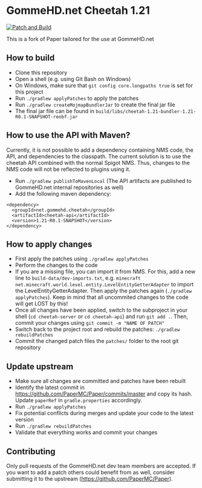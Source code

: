 # GommeHD.net Cheetah 1.21

[![Patch and Build](https://github.com/gommehdnet/cheetah/actions/workflows/build.yml/badge.svg)](https://github.com/gommehdnet/cheetah/actions/workflows/build.yml)

This is a fork of Paper tailored for the use at GommeHD.net

## How to build
- Clone this repository
- Open a shell (e.g. using Git Bash on Windows)
- On Windows, make sure that `git config core.longpaths true` is set for this project
- Run `./gradlew applyPatches` to apply the patches
- Run `./gradlew createMojmapBundlerJar` to create the final jar file
- The final jar file can be found in `build/libs/cheetah-1.21-bundler-1.21-R0.1-SNAPSHOT-reobf.jar`

## How to use the API with Maven?
Currently, it is not possible to add a dependency containing NMS code, the API, and dependencies to the classpath. The current solution is to use the cheetah API combined with the normal Spigot NMS. 
Thus, changes to the NMS code will not be reflected to plugins using it.
- Run `./gradlew publishToMavenLocal` (The API artifacts are published to GommeHD.net internal repositories as well)
- Add the following maven dependency:
```
<dependency>
  <groupId>net.gommehd.cheetah</groupId>
  <artifactId>cheetah-api</artifactId>
  <version>1.21-R0.1-SNAPSHOT</version>
</dependency>
```

## How to apply changes
- First apply the patches using `./gradlew applyPatches`
- Perform the changes to the code
- If you are a missing file, you can import it from NMS. For this, add a new line to `build-data/dev-imports.txt`, e.g. `minecraft net.minecraft.world.level.entity.LevelEntityGetterAdapter` to import the LevelEntityGetterAdapter. Then apply the patches again (`./gradlew applyPatches`). Keep in mind that all uncommited changes to the code will get LOST by this!
- Once all changes have been applied, switch to the subproject in your shell (`cd cheetah-server` or `cd cheetah-api`) and run `git add .`. Then, commit your changes using `git commit -m "NAME OF PATCH"`
- Switch back to the project root and rebuild the patches: `./gradlew rebuildPatches`
- Commit the changed patch files the `patches/` folder to the root git repository

## Update upstream
- Make sure all changes are committed and patches have been rebuilt
- Identify the latest commit in https://github.com/PaperMC/Paper/commits/master and copy its hash. Update `paperRef` in `gradle.properties` accordingly.
- Run `./gradlew applyPatches`
- Fix potential conflicts during merges and update your code to the latest version
- Run `./gradlew rebuildPatches`
- Validate that everything works and commit your changes

## Contributing
Only pull requests of the GommeHD.net dev team members are accepted. If you want to add a patch others could benefit from as well, consider submitting it to the upstream (https://github.com/PaperMC/Paper).
